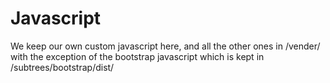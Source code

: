 Javascript
===========

We keep our own custom javascript here, and all the other ones in /vender/ with the exception of the bootstrap javascript which is kept in /subtrees/bootstrap/dist/